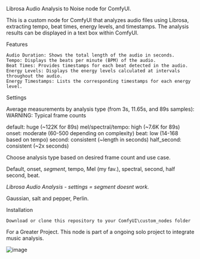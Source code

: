 Librosa Audio Analysis to Noise node for ComfyUI.

This is a custom node for ComfyUI that analyzes audio files using Librosa, extracting tempo, beat times, energy levels, and timestamps. The analysis results can be displayed in a text box within ComfyUI.

Features

    Audio Duration: Shows the total length of the audio in seconds.
    Tempo: Displays the beats per minute (BPM) of the audio.
    Beat Times: Provides timestamps for each beat detected in the audio.
    Energy Levels: Displays the energy levels calculated at intervals throughout the audio.
    Energy Timestamps: Lists the corresponding timestamps for each energy level.

Settings

Average measurements by analysis type (from 3s, 11.65s, and 89s samples):
WARNING: Typical frame counts

default: huge (~122K for 89s)
mel/spectral/tempo: high (~7.6K for 89s)
onset: moderate (60-500 depending on complexity)
beat: low (14-168 based on tempo)
second: consistent (~length in seconds)
half_second: consistent (~2x seconds)

Choose analysis type based on desired frame count and use case.

Default, onset, *segment*, tempo, Mel (my fav.), spectral, second, half second, beat. 

*Librosa Audio Analysis - settings = segment doesnt work.* 

Gaussian, salt and pepper, Perlin.
        
Installation

    Download or clone this repository to your ComfyUI\custom_nodes folder

For a Greater Project.
This node is part of a ongoing solo project to integrate music analysis.

![image](https://github.com/user-attachments/assets/f84ee035-968f-4e8b-b9e7-ccc1c45a92c8)

